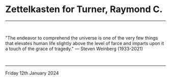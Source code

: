 # Zettelkasten for Turner, Raymond C.

---

</br>

"The endeavor to comprehend the universe is one of the very few things that elevates human life slightly above the level of farce and imparts upon it a touch of the grace of tragedy."
  ― Steven Weinberg (1933-2021)
  
</br>

---
Friday 12th January 2024
